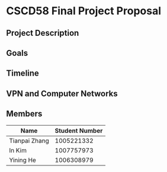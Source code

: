 # CSCD58 Final Project Proposal

## Project Description

## Goals

## Timeline

## VPN and Computer Networks

## Members

| Name          | Student Number |
| ------------- | -------------- |
| Tianpai Zhang | 1005221332     |
| In Kim        | 1007757973     |
| Yining He     | 1006308979     |
